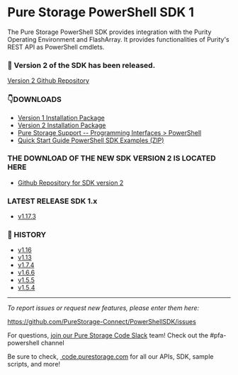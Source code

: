 # Pure Storage PowerShell SDK 1

The Pure Storage PowerShell SDK provides integration with the Purity Operating Environment and FlashArray. It provides functionalities of Purity's REST API as PowerShell cmdlets.
### :100: Version 2 of the SDK has been released.
[Version 2 Github Repository](https://github.com/PureStorage-Connect/PowerShellSDK2)

###  :point_down:DOWNLOADS
* [Version 1 Installation Package](https://github.com/PureStorage-Connect/PowerShellSDK/blob/master/PurePowerShellSDKInstaller.msi)
* [Version 2 Installation Package](https://github.com/PureStorage-Connect/PowerShellSDK/blob/master/PurePowerShellSDKInstaller.msi)
* [Pure Storage Support -- Programming Interfaces > PowerShell](https://support.purestorage.com/Solutions/Microsoft_Platform_Guide/a_Windows_PowerShell)
* [Quick Start Guide PowerShell SDK Examples (ZIP)](https://github.com/PureStorage-Connect/PowerShellSDK/blob/master/SDK-Examples.zip)

### THE DOWNLOAD OF THE NEW SDK VERSION 2 IS LOCATED HERE
* [Github Repository for SDK version 2](https://www.github.com/PureStorage-Connect/PowerShellSDK2)

### LATEST RELEASE SDK 1.x
* [v1.17.3](https://github.com/PureStorage-Connect/PowerShellSDK/releases/tag/v1.17.3)

### :wave: HISTORY
* [v1.16](https://github.com/PureStorage-Connect/PowerShellSDK/releases/tag/v1.16)
* [v1.13](https://github.com/PureStorage-Connect/PowerShellSDK/releases/tag/v1.13)
* [v1.7.4](https://github.com/PureStorage-Connect/PowerShellSDK/releases/tag/v1.7.4.0)
* [v1.6.6](https://github.com/PureStorage-Connect/PowerShellSDK/releases/tag/v1.6.6.0)
* [v1.5.5](https://github.com/PureStorage-Connect/PowerShellSDK/releases/tag/v1.5.5.0)
* [v1.5.4](https://github.com/PureStorage-Connect/PowerShellSDK/releases/tag/v1.5.4.0)

<!-- wp:separator -->
<hr class="wp-block-separator"/>
<!-- /wp:separator -->

<!-- wp:paragraph -->
<p><em>To report issues or request new features, please enter them here:</em></p>
<!-- /wp:paragraph -->

<!-- wp:paragraph -->
<p><a href="https://github.com/PureStorage-Connect/PureStoragePowerShellSDK/issues">https://github.com/PureStorage-Connect/PowerShellSDK/issues</a></p>
<!-- /wp:paragraph -->
<!-- wp:paragraph -->
<p>For questions,&nbsp;<a href="https://codeinvite.purestorage.com/">join our Pure Storage Code Slack</a>&nbsp;team! Check out the #pfa-powershell channel</p>
<!-- /wp:paragraph -->

<!-- wp:paragraph -->
<p>Be sure to check,&nbsp;<a href="https://code.purestorage.com/"> code.purestorage.com</a> for all our APIs, SDK, sample scripts, and more!</p>
<!-- /wp:paragraph -->
